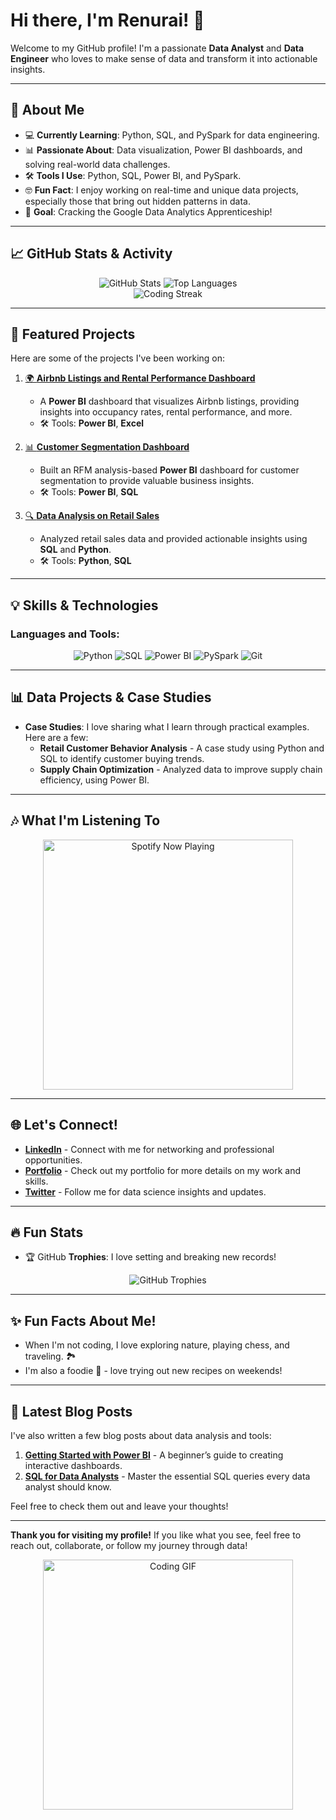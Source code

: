 # Hi there, I'm Renurai! 👋

Welcome to my GitHub profile! I'm a passionate **Data Analyst** and **Data Engineer** who loves to make sense of data and transform it into actionable insights.

---

## 🌟 About Me
- 💻 **Currently Learning**: Python, SQL, and PySpark for data engineering.
- 📊 **Passionate About**: Data visualization, Power BI dashboards, and solving real-world data challenges.
- 🛠️ **Tools I Use**: Python, SQL, Power BI, and PySpark.
- 🤓 **Fun Fact**: I enjoy working on real-time and unique data projects, especially those that bring out hidden patterns in data.
- 🎯 **Goal**: Cracking the Google Data Analytics Apprenticeship!

---

## 📈 GitHub Stats & Activity
<div align="center">
  <img src="https://github-readme-stats.vercel.app/api?username=renurai24&show_icons=true&theme=radical" alt="GitHub Stats" />
  <img src="https://github-readme-stats.vercel.app/api/top-langs/?username=renurai24&layout=compact&theme=radical" alt="Top Languages" />
  <br />
  <img src="https://github-readme-streak-stats.herokuapp.com/?user=renurai24&theme=radical" alt="Coding Streak" />
</div>

---

## 🚀 Featured Projects
Here are some of the projects I've been working on:

1. [🌍 **Airbnb Listings and Rental Performance Dashboard**](https://github.com/renurai24/airbnb-dashboard)
   - A **Power BI** dashboard that visualizes Airbnb listings, providing insights into occupancy rates, rental performance, and more.
   - 🛠️ Tools: **Power BI**, **Excel**

2. [📊 **Customer Segmentation Dashboard**](https://github.com/renurai24/customer-segmentation)
   - Built an RFM analysis-based **Power BI** dashboard for customer segmentation to provide valuable business insights.
   - 🛠️ Tools: **Power BI**, **SQL**

3. [🔍 **Data Analysis on Retail Sales**](https://github.com/renurai24/retail-sales-analysis)
   - Analyzed retail sales data and provided actionable insights using **SQL** and **Python**.
   - 🛠️ Tools: **Python**, **SQL**

---

## 💡 Skills & Technologies
### Languages and Tools:
<div align="center">
  <img src="https://img.shields.io/badge/Python-3670A0?style=for-the-badge&logo=python&logoColor=ffdd54" alt="Python" />
  <img src="https://img.shields.io/badge/SQL-336791?style=for-the-badge&logo=postgresql&logoColor=white" alt="SQL" />
  <img src="https://img.shields.io/badge/Power%20BI-F2C811?style=for-the-badge&logo=power-bi&logoColor=black" alt="Power BI" />
  <img src="https://img.shields.io/badge/PySpark-e25a1c?style=for-the-badge&logo=apache-spark&logoColor=white" alt="PySpark" />
  <img src="https://img.shields.io/badge/Git-F05032?style=for-the-badge&logo=git&logoColor=white" alt="Git" />
</div>

---

## 📊 Data Projects & Case Studies
- **Case Studies**: I love sharing what I learn through practical examples. Here are a few:
  - **Retail Customer Behavior Analysis** - A case study using Python and SQL to identify customer buying trends.
  - **Supply Chain Optimization** - Analyzed data to improve supply chain efficiency, using Power BI.

---

## 🎶 What I'm Listening To
<div align="center">
  <a href="https://open.spotify.com/user/your-spotify-username">
    <img src="https://novatorem.vercel.app/api/spotify" alt="Spotify Now Playing" width="400" />
  </a>
</div>

---

## 🌐 Let's Connect!
- **[LinkedIn](https://www.linkedin.com/in/renurai24)** - Connect with me for networking and professional opportunities.
- **[Portfolio](https://your-portfolio-link.com)** - Check out my portfolio for more details on my work and skills.
- **[Twitter](https://twitter.com/renurai24)** - Follow me for data science insights and updates.

---

## 🔥 Fun Stats
- 🏆 GitHub **Trophies**: I love setting and breaking new records!
<div align="center">
  <img src="https://github-profile-trophy.vercel.app/?username=renurai24&theme=radical" alt="GitHub Trophies" />
</div>

---

## ✨ Fun Facts About Me!
- When I'm not coding, I love exploring nature, playing chess, and traveling. 🏞️
- I'm also a foodie 🍔 - love trying out new recipes on weekends!

---

## 📝 Latest Blog Posts
I've also written a few blog posts about data analysis and tools:
1. **[Getting Started with Power BI](https://your-blog-link.com/power-bi)** - A beginner’s guide to creating interactive dashboards.
2. **[SQL for Data Analysts](https://your-blog-link.com/sql-guide)** - Master the essential SQL queries every data analyst should know.

Feel free to check them out and leave your thoughts!

---

**Thank you for visiting my profile!** If you like what you see, feel free to reach out, collaborate, or follow my journey through data!

<div align="center">
  <img src="https://media.giphy.com/media/L1R1tvI9svkIWwpVYr/giphy.gif" alt="Coding GIF" width="400" />
</div>
